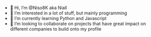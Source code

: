 - 👋 Hi, I’m @Niso8K aka Niall
- 👀 I’m interested in a lot of stuff, but mainly programming
- 🌱 I’m currently learning Python and Javascript
- 💞️ I’m looking to collaborate on projects that have great impact on different companies to build onto my profile

<!---
Niso8K/Niso8K is a ✨ special ✨ repository because its `README.md` (this file) appears on your GitHub profile.
You can click the Preview link to take a look at your changes.
--->
